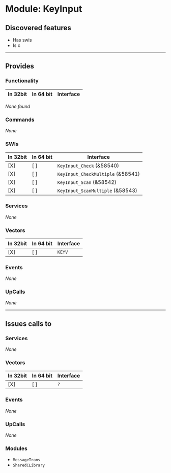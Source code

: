 # Module: KeyInput

## Discovered features


* Has swis
* Is c

---

## Provides

### Functionality

| In 32bit | In 64 bit | Interface |
|----------|-----------|-----------|

*None found*

### Commands


*None*


### SWIs


| In 32bit | In 64 bit | Interface |
|----------|-----------|-----------|
| [X]      | [ ]       | `KeyInput_Check` (&58540) |
| [X]      | [ ]       | `KeyInput_CheckMultiple` (&58541) |
| [X]      | [ ]       | `KeyInput_Scan` (&58542) |
| [X]      | [ ]       | `KeyInput_ScanMultiple` (&58543) |


### Services


*None*


### Vectors


| In 32bit | In 64 bit | Interface |
|----------|-----------|-----------|
| [X]      | [ ]       | `KEYV` |


### Events


*None*


### UpCalls


*None*


---

## Issues calls to

### Services


*None*


### Vectors


| In 32bit | In 64 bit | Interface |
|----------|-----------|-----------|
| [X]      | [ ]       | `?` |


### Events


*None*


### UpCalls


*None*


### Modules


* `MessageTrans`
* `SharedCLibrary`



